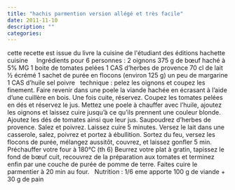 ```yaml
---
title: "hachis parmention version allégé et très facile"
date: 2011-11-10
description: ""
categories: 
---
```


          
 cette recette est issue du livre la cuisine de l'étudiant des éditions hachette cuisine   &nbsp;      &nbsp;   Ingrédients pour 6 personnes&nbsp;:   2 oignons   375 g de bœuf haché à 5% MG   1 boite de tomates pelées   1 CAS d’herbes de provence   70 cl de lait ½ écrémé   1 sachet de purée en flocons (environ 125 g)   un peu de margarine   1 CAS d’huile   sel poivre   &nbsp;   technique&nbsp;:   pelez les oignons et coupez les finement. Faire revenir dans une poele la viande hachée en écrasant à l’aide d’une cuillère en bois. Une fois cuite, réservez.   Coupez les tomates pelées en dés et réservez le jus.   Mettez une poele à chauffer avec l’huile, ajoutez les oignons et laissez cuire jusqu’à ce qu’ils prennent une couleur blonde. Ajoutez les dés de tomates ainsi que leur jus. Saupoudrez d’herbes de provence. Salez et poivrez. Laissez cuire 5 minutes.   Versez le lait dans une casserole, salez, poivrez et portez à ébullition. Sortez du feu, versez les flocons de purée, mélangez aussitôt, couvrez, et laissez gonfler 5 min.   Préchauffer votre four à 180°C (th 6)   Beurrez votre plat à gratin, tapissez le fond de bœuf cuit, recouvrez de la préparation aux tomates et terminez enfin par une couche de purée de pomme de terre.   Faites cuire le parmentier à 20 min au four.   &nbsp;   Nutrition&nbsp;: 1/6 eme apporte 100 g de viande + 30 g de pain   &nbsp;   &nbsp;   &nbsp; 

                          
